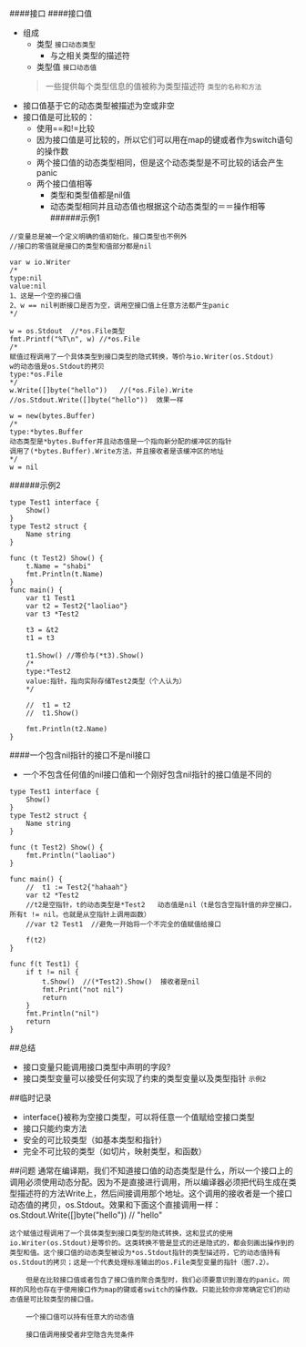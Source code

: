 ####接口
####接口值
* 组成
	* 类型 `接口动态类型`
		* 与之相关类型的描述符
	* 类型值 `接口动态值`
	> 一些提供每个类型信息的值被称为类型描述符 `类型的名称和方法`
* 接口值基于它的动态类型被描述为空或非空
* 接口值是可比较的：
	* 使用==和!=比较
	* 因为接口值是可比较的，所以它们可以用在map的键或者作为switch语句的操作数
	* 两个接口值的动态类型相同，但是这个动态类型是不可比较的话会产生panic
	* 两个接口值相等
		* 类型和类型值都是nil值
		* 动态类型相同并且动态值也根据这个动态类型的＝＝操作相等
######示例1
```
//变量总是被一个定义明确的值初始化，接口类型也不例外
//接口的零值就是接口的类型和值部分都是nil

var w io.Writer
/*
type:nil
value:nil
1、这是一个空的接口值
2、w == nil判断接口是否为空，调用空接口值上任意方法都产生panic
*/

w = os.Stdout  //*os.File类型
fmt.Printf("%T\n", w) //*os.File
/*
赋值过程调用了一个具体类型到接口类型的隐式转换，等价与io.Writer(os.Stdout)
w的动态值是os.Stdout的拷贝
type:*os.File
*/
w.Write([]byte("hello"))   //(*os.File).Write
//os.Stdout.Write([]byte("hello"))  效果一样

w = new(bytes.Buffer)
/*
type:*bytes.Buffer
动态类型是*bytes.Buffer并且动态值是一个指向新分配的缓冲区的指针
调用了(*bytes.Buffer).Write方法，并且接收者是该缓冲区的地址
*/
w = nil
```

######示例2
```
type Test1 interface {
	Show()
}
type Test2 struct {
	Name string
}

func (t Test2) Show() {
	t.Name = "shabi"
	fmt.Println(t.Name)
}
func main() {
	var t1 Test1
	var t2 = Test2{"laoliao"}
	var t3 *Test2

	t3 = &t2
	t1 = t3 

	t1.Show() //等价与(*t3).Show()
	/*
	type:*Test2
	value:指针，指向实际存储Test2类型（个人认为）
	*/
	
	//	t1 = t2
	//	t1.Show()

	fmt.Println(t2.Name)
}

```
####一个包含nil指针的接口不是nil接口
* 一个不包含任何值的nil接口值和一个刚好包含nil指针的接口值是不同的
```
type Test1 interface {
	Show()
}
type Test2 struct {
	Name string
}

func (t Test2) Show() {
	fmt.Println("laoliao")
}

func main() {
	//	t1 := Test2{"hahaah"}
	var t2 *Test2 
	//t2是空指针，t的动态类型是*Test2   动态值是nil（t是包含空指针值的非空接口，所有t != nil。也就是从空指针上调用函数）
	//var t2 Test1  //避免一开始将一个不完全的值赋值给接口

	f(t2)
}

func f(t Test1) {
	if t != nil {
		t.Show()  //(*Test2).Show()  接收者是nil
		fmt.Print("not nil")
		return
	}
	fmt.Println("nil")
	return
}
```


##总结
* 接口变量只能调用接口类型中声明的字段?
* 接口类型变量可以接受任何实现了约束的类型变量以及类型指针 `示例2`


##临时记录
* interface{}被称为空接口类型，可以将任意一个值赋给空接口类型
* 接口只能约束方法
* 安全的可比较类型（如基本类型和指针）
* 完全不可比较的类型（如切片，映射类型，和函数）

##问题
	通常在编译期，我们不知道接口值的动态类型是什么，所以一个接口上的调用必须使用动态分配。因为不是直接进行调用，所以编译器必须把代码生成在类型描述符的方法Write上，然后间接调用那个地址。这个调用的接收者是一个接口动态值的拷贝，os.Stdout。效果和下面这个直接调用一样：os.Stdout.Write([]byte("hello")) // "hello"


	这个赋值过程调用了一个具体类型到接口类型的隐式转换，这和显式的使用io.Writer(os.Stdout)是等价的。这类转换不管是显式的还是隐式的，都会刻画出操作到的类型和值。这个接口值的动态类型被设为*os.Stdout指针的类型描述符，它的动态值持有os.Stdout的拷贝；这是一个代表处理标准输出的os.File类型变量的指针（图7.2）。
	
		但是在比较接口值或者包含了接口值的聚合类型时，我们必须要意识到潜在的panic。同样的风险也存在于使用接口作为map的键或者switch的操作数。只能比较你非常确定它们的动态值是可比较类型的接口值。
	
		一个接口值可以持有任意大的动态值
		
		接口值调用接受者非空隐含先觉条件